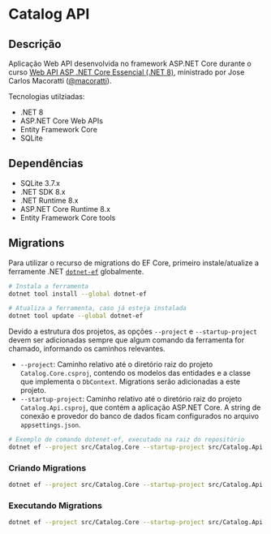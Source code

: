 # Catalog API

## Descrição
Aplicação Web API desenvolvida no framework ASP.NET Core durante o curso [Web API ASP .NET Core Essencial (.NET 8)](https://www.udemy.com/course/curso-web-api-asp-net-core-essencial/?couponCode=KEEPLEARNING), ministrado por Jose Carlos Macoratti ([@macoratti](https://github.com/)).

Tecnologias utilziadas:
- .NET 8
- ASP.NET Core Web APIs
- Entity Framework Core
- SQLite

## Dependências

- SQLite 3.7.x
- .NET SDK 8.x
- .NET Runtime 8.x
- ASP.NET Core Runtime 8.x
- Entity Framework Core tools

## Migrations

Para utilizar o recurso de migrations do EF Core, primeiro instale/atualize a ferramente .NET [`dotnet-ef`](https://learn.microsoft.com/en-us/ef/core/cli/dotnet#installing-the-tools) globalmente.

```bash
# Instala a ferramenta
dotnet tool install --global dotnet-ef

# Atualiza a ferramenta, caso já esteja instalada
dotnet tool update --global dotnet-ef
```
Devido a estrutura dos projetos, as opções `--project` e `--startup-project` devem ser adicionadas sempre que algum comando da ferramenta for chamado, informando os caminhos relevantes.
- `--project`: Caminho relativo até o diretório raiz do projeto `Catalog.Core.csproj`, contendo os modelos das entidades e a classe que implementa o `DbContext`. Migrations serão adicionadas a este projeto.
- `--startup-project`: Caminho relativo até o diretório raiz do projeto `Catalog.Api.csproj`, que contém a aplicação ASP.NET Core. A string de conexão e provedor do banco de dados ficam configurados no arquivo `appsettings.json`.

```bash
# Exemplo de comando dotenet-ef, executado na raiz do repositório
dotnet ef --project src/Catalog.Core --startup-project src/Catalog.Api <command> <subcommand>
```

### Criando Migrations

```bash
dotnet ef --project src/Catalog.Core --startup-project src/Catalog.Api migrations add <name>
```

### Executando Migrations

```bash
dotnet ef --project src/Catalog.Core --startup-project src/Catalog.Api database update
```
